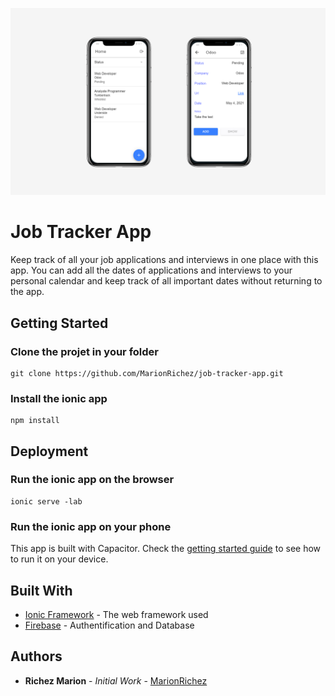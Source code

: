 ![Job Tracker App - Home](https://raw.githubusercontent.com/MarionRichez/job-tracker-app/main/Job%20Tracker%20Application.png)
# Job Tracker App

Keep track of all your job applications and interviews in one place with this app. You can add all the dates of applications and interviews to your personal calendar and keep track of all important dates without returning to the app.

## Getting Started

### Clone the projet in your folder

```
git clone https://github.com/MarionRichez/job-tracker-app.git
```

### Install the ionic app

```
npm install 
```

## Deployment

### Run the ionic app on the browser

```
ionic serve -lab
```

### Run the ionic app on your phone
This app is built with Capacitor. Check the [getting started guide](https://capacitorjs.com/docs/getting-started) to see how to run it on your device.

## Built With

* [Ionic Framework](https://ionicframework.com/) - The web framework used
* [Firebase](https://firebase.google.com/) - Authentification and Database

## Authors

* **Richez Marion** - *Initial Work* - [MarionRichez](https://github.com/MarionRichez)
